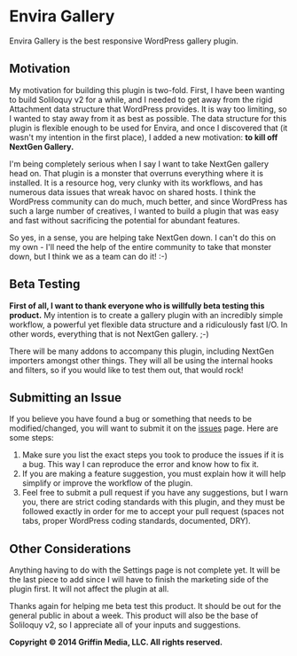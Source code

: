 Envira Gallery
==============

Envira Gallery is the best responsive WordPress gallery plugin.

## Motivation

My motivation for building this plugin is two-fold. First, I have been wanting to build Soliloquy v2 for a while, and I needed to get away from the rigid Attachment data structure that WordPress provides. It is way too limiting, so I wanted to stay away from it as best as possible. The data structure for this plugin is flexible enough to be used for Envira, and once I discovered that (it wasn't my intention in the first place), I added a new motivation: **to kill off NextGen Gallery.**

I'm being completely serious when I say I want to take NextGen gallery head on. That plugin is a monster that overruns everything where it is installed. It is a resource hog, very clunky with its workflows, and has numerous data issues that wreak havoc on shared hosts. I think the WordPress community can do much, much better, and since WordPress has such a large number of creatives, I wanted to build a plugin that was easy and fast without sacrificing the potential for abundant features.

So yes, in a sense, you are helping take NextGen down. I can't do this on my own - I'll need the help of the entire community to take that monster down, but I think we as a team can do it! :-)

## Beta Testing

**First of all, I want to thank everyone who is willfully beta testing this product.** My intention is to create a gallery plugin with an incredibly simple workflow, a powerful yet flexible data structure and a ridiculously fast I/O. In other words, everything that is not NextGen gallery. ;-)

There will be many addons to accompany this plugin, including NextGen importers amongst other things. They will all be using the internal hooks and filters, so if you would like to test them out, that would rock!

## Submitting an Issue

If you believe you have found a bug or something that needs to be modified/changed, you will want to submit it on the [issues](https://github.com/thomasgriffin/envira-gallery/issues) page. Here are some steps:

1. Make sure you list the exact steps you took to produce the issues if it is a bug. This way I can reproduce the error and know how to fix it.
2. If you are making a feature suggestion, you must explain how it will help simplify or improve the workflow of the plugin.
3. Feel free to submit a pull request if you have any suggestions, but I warn you, there are strict coding standards with this plugin, and they must be followed exactly in order for me to accept your pull request (spaces not tabs, proper WordPress coding standards, documented, DRY).

## Other Considerations

Anything having to do with the Settings page is not complete yet. It will be the last piece to add since I will have to finish the marketing side of the plugin first. It will not affect the plugin at all.

Thanks again for helping me beta test this product. It should be out for the general public in about a week. This product will also be the base of Soliloquy v2, so I appreciate all of your inputs and suggestions.

**Copyright &copy; 2014 Griffin Media, LLC. All rights reserved.**